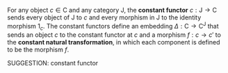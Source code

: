 
For any object $c \in \mathsf{C}$ and any  category $\mathsf{J}$, the **constant functor** $c : \mathsf{J} \to \mathsf{C}$ sends every object of $\mathsf{J}$ to $c$ and every morphism in $\mathsf{J}$ to the identity morphism $1_c$. The constant functors define an embedding $\Delta : \mathsf{C} \to \mathsf{C}^{\mathsf{J}}$ that sends an object $c$ to the constant functor at $c$ and a morphism $f : c \to c'$ to the **constant natural transformation**, in which each component is defined to be the morphism $f$.


SUGGESTION: constant functor